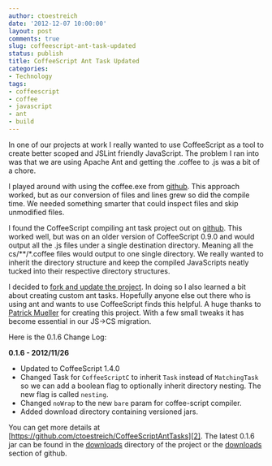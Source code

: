 ```yaml
---
author: ctoestreich
date: '2012-12-07 10:00:00'
layout: post
comments: true
slug: coffeescript-ant-task-updated
status: publish
title: CoffeeScript Ant Task Updated
categories:
- Technology
tags:
- coffeescript
- coffee
- javascript
- ant
- build
---
```


In one of our projects at work I really wanted to use CoffeeScript as a tool to create better scoped and JSLint friendly JavaScript.  The problem I ran into was that we are using Apache Ant and getting the .coffee to .js was a bit of a chore.

<!-- more -->

I played around with using the coffee.exe from [github][1].  This approach worked, but as our conversion of files and lines grew so did the compile time.  We needed something smarter that could inspect files and skip unmodified files.

I found the CoffeeScript compiling ant task project out on [github][3].  This worked well, but was on an older version of CoffeeScript 0.9.0 and would output all the .js files under a single destination directory.  Meaning all the cs/**/*.coffee files would output to one single directory.  We really wanted to inherit the directory structure and keep the compiled JavaScripts neatly tucked into their respective directory structures.

I decided to [fork and update the project][2].  In doing so I also learned a bit about creating custom ant tasks.  Hopefully anyone else out there who is using ant and wants to use CoffeeScript finds this helpful.  A huge thanks to [Patrick Mueller][6] for creating this project.  With a few small tweaks it has become essential in our JS->CS migration.

Here is the 0.1.6 Change Log:

**0.1.6 - 2012/11/26**

* Updated to CoffeeScript 1.4.0
* Changed Task for `CoffeeScriptC` to inherit `Task` instead of `MatchingTask` so we can add a boolean flag to optionally inherit directory nesting. The new flag is called `nesting`.
* Changed `noWrap` to the new `bare` param for coffee-script compiler.
* Added download directory containing versioned jars.

You can get more details at [https://github.com/ctoestreich/CoffeeScriptAntTasks][2].  The latest 0.1.6 jar can be found in the [downloads][4] directory of the project or the [downloads][5] section of github.

   [1]: https://github.com/alisey/CoffeeScript-Compiler-for-Windows (windows coffescript compiler executable)
   [2]: https://github.com/ctoestreich/CoffeeScriptAntTasks (CoffeeScriptAntTasks fork)
   [3]: https://github.com/pmuellr/CoffeeScriptAntTasks (CoffeeScriptAntTasks fork)
   [4]: https://github.com/ctoestreich/CoffeeScriptAntTasks/tree/master/downloads (0.1.6 download)
   [5]: https://github.com/ctoestreich/CoffeeScriptAntTasks/downloads (0.1.6 download)
   [6]: https://github.com/pmuellr (Patrick Meuller)

